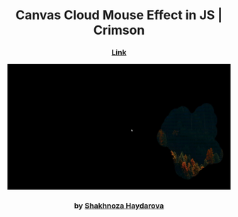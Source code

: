 <div align="center">

# Canvas Cloud Mouse Effect in JS | Crimson

### <a href="https://shcanvascloud.netlify.app">Link</a>

<img src="admin/admin_base.gif">

### by <a href="https://github.com/shahnozahaydarova">Shakhnoza Haydarova</a>

</div>
